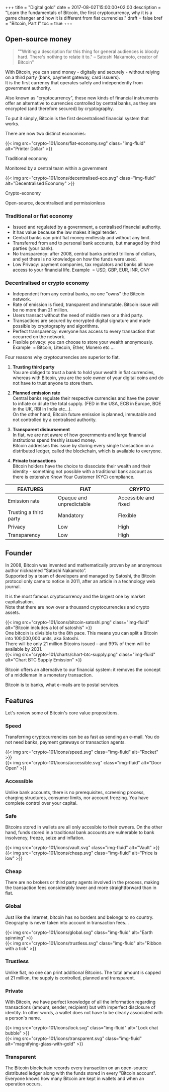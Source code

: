 +++
title = "Digital gold"
date = 2017-08-02T15:00:00+02:00
description = "Learn the fundamentals of Bitcoin, the first cryptocurrency, why it is a game changer and how it is different from fiat currencies."
draft = false
bref = "Bitcoin, Part I"
toc = true
+++

## Open-source money

>""Writing a description for this thing for general audiences is bloody hard. There's nothing to relate it to." – Satoshi Nakamoto, creator of Bitcoin"

With Bitcoin, you can send money - digitally and securely - without relying on a third party (bank, payment gateway, card issuers).  
It is the first currency that operates safely and independently from government authority.

Also known as "cryptocurrency", these new kinds of financial instruments offer an alternative to currencies controlled by central banks, as they are encrypted (and therefore secured) by cryptography.

To put it simply, Bitcoin is the first decentralised financial system that works.

<p class="font-weight-bold text-center mt-5">There are now two distinct economies:</p>

<div class="container my-1">
  <div class="row text-center">
    <div class="col">
      {{< img src="crypto-101/icons/fiat-economy.svg" class="img-fluid" alt="Printer Dollar" >}}
      <p class="font-weight-bold">Traditional economy </p>
      <p class="small">Monitored by a central team within a government</p>
    </div>
    <div class="col">
      {{< img src="crypto-101/icons/decentralised-eco.svg" class="img-fluid" alt="Decentralised Economy" >}}
      <p class="font-weight-bold">Crypto-economy</p>
      <p class="small">Open-source, decentralised and permissionless</p>
    </div>
  </div>
</div>

### Traditional or fiat economy

* Issued and regulated by a government, a centralised financial authority.
* It has value because the law makes it legal tender.
* Central banks can print fiat money endlessly and without any limit.
* Transferred from and to personal bank accounts, but managed by third parties (your bank).
* No transparency: after 2008,  central banks printed trillions of dollars, and yet there is no knowledge on how the funds were used.
* Low Privacy: payment companies, tax regulators and banks all have access to your financial life.
Example  = USD, GBP, EUR, INR, CNY

### Decentralised or crypto economy

* Independent from any central banks, no one "owns" the Bitcoin network.
* Rate of emission is fixed, transparent and immutable. Bitcoin issue will be no more than 21 million.
* Users transact without the need of middle men or a third party.
* Transactions are secured by encrypted digital signature and made possible by cryptography and algorithms.
* Perfect transparency: everyone has access to every transaction that occurred on the network.
* Flexible privacy: you can choose to store your wealth anonymously.
Example  = Bitcoin, Litecoin, Ether, Monero etc ...

<p class="font-weight-bold text-center mt-5"> Four reasons why cryptocurrencies are superior to fiat.</p>

1. **Trusting third party**  
You are obliged to trust a bank to hold your wealth in fiat currencies, whereas with Bitcoin, you are the sole owner of your digital coins and do not have to trust anyone to store them.

2. **Planned emission rate**  
Central banks regulate their respective currencies and have the power to inflate or dilute the total supply. (FED in the USA, ECB in Europe, BOE in the UK, RBI in India etc...).  
On the other hand, Bitcoin future emission is planned, immutable and not controlled by a centralised authority.

3. **Transparent disbursement**  
In fiat, we are not aware of how governments and large financial institutions spend freshly issued money.  
Bitcoin addresses this issue by storing every single transaction on a distributed ledger, called the blockchain, which is available to everyone.  

4. **Private transactions**  
Bitcoin holders have the choice to dissociate their wealth and their identity - something not possible with a traditional bank account as there is extensive Know Your Customer (KYC) compliance.


<table class="table table-sm table-striped my-5">
  <thead>
    <tr class="text-center font-weight-bold">
      <th>FEATURES</th>
      <th>FIAT</th>
      <th>CRYPTO</th>
    </tr>
  </thead>
  <tbody>
    <tr>
      <td class="text-left">Emission rate</td>
      <td class="text-center">Opaque and unpredictable</td>
      <td class="text-center">Accessible and fixed</td>
    </tr>
    <tr>
      <td class="text-left">Trusting a third party</td>
      <td class="text-center">Mandatory</td>
      <td class="text-center">Flexible</td>
    </tr>
    <tr>
      <td class="text-left">Privacy</td>
      <td class="text-center">Low</td>
      <td class="text-center">High</td>
    </tr>
    <tr>
      <td class="text-left">Transparency</td>
      <td class="text-center">Low</td>
      <td class="text-center">High</td>
    </tr>
  </tbody>
</table>


## Founder

In 2008, Bitcoin was invented and mathematically proven by an anonymous author nicknamed “Satoshi Nakamoto”.  
Supported by a team of developers and managed by Satoshi, the Bitcoin protocol only came to notice in 2011, after an article in a technology web journal.

It is the most famous cryptocurrency and the largest one by market capitalisation.  
Note that there are now over a thousand cryptocurrencies and crypto assets.


<div class="container my-3">
  <div class="row align-items-center">
    <div class="col">
      {{< img src="crypto-101/icons/bitcoin-satoshi.png" class="img-fluid" alt="Bitcoin includes a lot of satoshis" >}}
    </div>
    <div class="col">
      One bitcoin is divisible to the 8th pace.
      This means you can split a Bitcoin into 100,000,000 units, aka Satoshi.
    </div>
  </div>
  <div class="row align-items-center">
    <div class="col">
      There will be only 21 million Bitcoins issued – and 99% of them will be available by 2031.
    </div>
    <div class="col">
      {{< img src="crypto-101/charts/chart-btc-supply.png" class="img-fluid" alt="Chart BTC Supply Emission" >}}
    </div>
  </div>
</div>


Bitcoin offers an alternative to our financial system: it removes the concept of a middleman in a monetary transaction.

Bitcoin is to banks, what e-mails are to postal services.

## Features

Let's review some of Bitcoin's core value propositions.


<div class="container my-5">
  <div class="row align-items-center">
    <div class="col text-left">
      <h3>Speed</h3>
      <p>Transferring cryptocurrencies can be as fast as sending an e-mail. You do not need banks, payment gateways or transaction agents.</p>
    </div>
    <div class="col text-center">
      {{< img src="crypto-101/icons/speed.svg" class="img-fluid" alt="Rocket" >}}
    </div>
  </div>
</div>


<div class="container my-5">
  <div class="row align-items-center">
    <div class="col text-center">
      {{< img src="crypto-101/icons/accessible.svg" class="img-fluid" alt="Door Open" >}}
    </div>
    <div class="col text-left">
      <h3>Accessible </h3>
      <p>Unlike bank accounts, there is no prerequisites, screening process, charging structures, consumer limits, nor account freezing. You have complete control over your capital.</p>
    </div>
  </div>
</div>


<div class="container my-5">
  <div class="row align-items-center">
    <div class="col text-left">
      <h3>Safe</h3>
      <p>Bitcoins stored in wallets are all only accesible to their owners. On the other hand, funds stored in a traditional bank accounts are vulnerable to bank insolvency, freeze, seize and inflation.</p>
    </div>
    <div class="col text-center">
      {{< img src="crypto-101/icons/vault.svg" class="img-fluid" alt="Vault" >}}
    </div>
  </div>
</div>


<div class="container my-5">
  <div class="row align-items-center">
    <div class="col text-center">
      {{< img src="crypto-101/icons/cheap.svg" class="img-fluid" alt="Price is low" >}}
    </div>
    <div class="col text-left">
      <h3>Cheap</h3>
      <p>There are no brokers or third party agents involved in the process, making the transaction fees considerably lower and more straightforward than in fiat.</p>
    </div>
  </div>
</div>


<div class="container my-5">
  <div class="row align-items-center">
    <div class="col text-left">
      <h3>Global</h3>
      <p>Just like the internet, bitcoin has no borders and belongs to no country. Geography is never taken into account in transaction fees...</p>
    </div>
    <div class="col text-center">
      {{< img src="crypto-101/icons/global.svg" class="img-fluid" alt="Earth spinning" >}}
    </div>
  </div>
</div>


<div class="container my-5">
  <div class="row align-items-center">
    <div class="col text-center">
      {{< img src="crypto-101/icons/trustless.svg" class="img-fluid" alt="Ribbon with a tick" >}}
    </div>
    <div class="col text-left">
      <h3>Trustless</h3>
      <p>Unlike fiat, no one can print additional Bitcoins. The total amount is capped at 21 million, the supply is controlled, planned and transparent.</p>
    </div>
  </div>
</div>


<div class="container my-5">
  <div class="row align-items-center">
    <div class="col text-left">
      <h3>Private</h3>
      <p>With Bitcoin, we have perfect knowledge of all the information regarding transactions (amount, sender, recipient) but with imperfect disclosure of identity. In other words, a wallet does not have to be clearly associated with a person's name.</p>
    </div>
    <div class="col text-center">
      {{< img src="crypto-101/icons/lock.svg" class="img-fluid" alt="Lock chat bubble" >}}
    </div>
  </div>
</div>


<div class="container my-5">
  <div class="row align-items-center text-center">
    <div class="col text-center">
      {{< img src="crypto-101/icons/transparent.svg" class="img-fluid" alt="magnifying-glass-with-gold" >}}
    </div>
    <div class="col text-left">
      <h3>Transparent</h3>
      <p>The Bitcoin blockchain records every transaction on an open-source distributed ledger along with the funds stored in every "Bitcoin account". Everyone knows how many Bitcoin are kept in wallets and when an operation occurs.</p>
    </div>
  </div>
</div>
